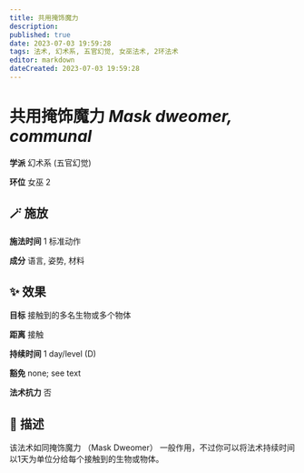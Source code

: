 ```yaml
---
title: 共用掩饰魔力
description: 
published: true
date: 2023-07-03 19:59:28
tags: 法术, 幻术系, 五官幻觉, 女巫法术, 2环法术
editor: markdown
dateCreated: 2023-07-03 19:59:28
---
```


# **共用掩饰魔力** *Mask dweomer, communal*

**学派** 幻术系 (五官幻觉) 

**环位** 女巫 2

## 🪄 施放

**施法时间** 1 标准动作

**成分** 语言, 姿势, 材料

## ✨ 效果 

**目标** 接触到的多名生物或多个物体 

**距离** 接触  

**持续时间** 1 day/level (D) 

**豁免** none; see text

**法术抗力** 否

## 📖 描述

该法术如同掩饰魔力 （Mask Dweomer） 一般作用，不过你可以将法术持续时间以1天为单位分给每个接触到的生物或物体。
    